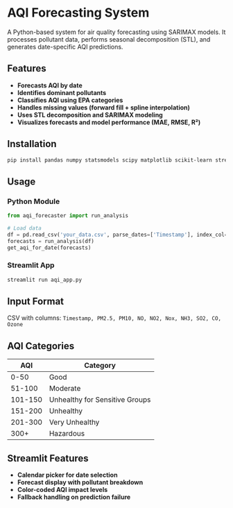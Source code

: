 # AQI Forecasting System

A Python-based system for air quality forecasting using SARIMAX models. It processes pollutant data, performs seasonal decomposition (STL), and generates date-specific AQI predictions.

## Features

* **Forecasts AQI by date**
* **Identifies dominant pollutants**
* **Classifies AQI using EPA categories**
* **Handles missing values (forward fill + spline interpolation)**
* **Uses STL decomposition and SARIMAX modeling**
* **Visualizes forecasts and model performance (MAE, RMSE, R²)**

## Installation

```bash
pip install pandas numpy statsmodels scipy matplotlib scikit-learn streamlit joblib
```

## Usage

### Python Module

```python
from aqi_forecaster import run_analysis

# Load data
df = pd.read_csv('your_data.csv', parse_dates=['Timestamp'], index_col='Timestamp')
forecasts = run_analysis(df)
get_aqi_for_date(forecasts)
```

### Streamlit App

```bash
streamlit run aqi_app.py
```

## Input Format

CSV with columns: `Timestamp, PM2.5, PM10, NO, NO2, Nox, NH3, SO2, CO, Ozone`

## AQI Categories

| AQI     | Category                       |
| ------- | ------------------------------ |
| 0-50    | Good                           |
| 51-100  | Moderate                       |
| 101-150 | Unhealthy for Sensitive Groups |
| 151-200 | Unhealthy                      |
| 201-300 | Very Unhealthy                 |
| 300+    | Hazardous                      |

## Streamlit Features

* **Calendar picker for date selection**
* **Forecast display with pollutant breakdown**
* **Color-coded AQI impact levels**
* **Fallback handling on prediction failure**


